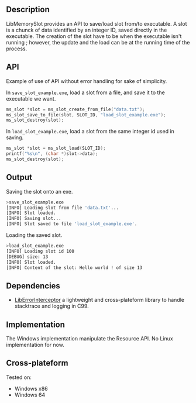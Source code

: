 ## Description

LibMemorySlot provides an API to save/load slot from/to executable. A slot is a chunck of data identified by an integer ID, saved directly in the executable. The creation of the slot have to be when the executable isn't running ; however, the update and the load can be at the running time of the process.

## API

Example of use of API without error handling for sake of simplicity.

In `save_slot_example.exe`, load a slot from a file, and save it to the executable we want.
```c
ms_slot *slot = ms_slot_create_from_file("data.txt");
ms_slot_save_to_file(slot, SLOT_ID, "load_slot_example.exe");
ms_slot_destroy(slot);
```

In `load_slot_example.exe`, load a slot from the same integer id used in saving.
```c
ms_slot *slot = ms_slot_load(SLOT_ID);
printf("%s\n", (char *)slot->data);
ms_slot_destroy(slot);
```

## Output

Saving the slot onto an exe.
```bash
>save_slot_example.exe
[INFO] Loading slot from file 'data.txt'...
[INFO] Slot loaded.
[INFO] Saving slot...
[INFO] Slot saved to file 'load_slot_example.exe'.
```

Loading the saved slot.
```bash
>load_slot_example.exe
[INFO] Loading slot id 100
[DEBUG] size: 13
[INFO] Slot loaded.
[INFO] Content of the slot: Hello world ! of size 13
```

## Dependencies

* [LibErrorInterceptor](https://github.com/swasun/LibErrorInterceptor) a lightweight and cross-plateform library to handle stacktrace and logging in C99.

## Implementation

The Windows implementation manipulate the Resource API. No Linux implementation for now.

## Cross-plateform

Tested on:
* Windows x86
* Windows 64